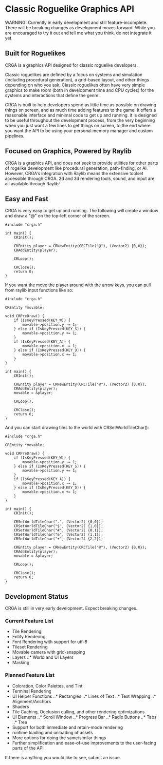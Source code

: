 # Classic Roguelike Graphics API

WARNING: Currently in early development and still feature-incomplete. There will be breaking changes as development moves forward. While you are encouraged to try it out and tell me what you think, do not integrate it yet.

## Built for Roguelikes
CRGA is a graphics API designed for classic roguelike developers.

Classic roguelikes are defined by a focus on systems and simulation (including procedural generation), a grid-based layout, and other things depending on who you ask. Classic roguelikes often have very simple graphics to make room (both in development time and CPU cycles) for the systems and interactions that define the genre.

CRGA is built to help developers spend as little time as possible on drawing things on screen, and as much time adding features to the game. It offers a reasonable interface and minimal code to get up and running. It is designed to be useful throughout the development process, from the very beginning when you just want a few lines to get things on screen, to the end where you want the API to be using your personal memory manager and custom pipelines.

## Focused on Graphics, Powered by Raylib
CRGA is a graphics API, and does not seek to provide utilities for other parts of rogelike development like procedural generation, path-finding, or AI. However, CRGA's integration with Raylib means the extensive toolset accessible through CRGA. 2d and 3d rendering tools, sound, and input are all available through Raylib!

## Easy and Fast
CRGA is very easy to get up and running. The following will create a window and draw a "@" on the top-left corner of the screen.

    #include "crga.h"

    int main() {
        CRInit();
    
        CREntity player = CRNewEntity(CRCTile("@"), (Vector2) {0,0}); 
        CRAddEntity(player);
    
        CRLoop();
    
        CRClose();
        return 0;
    }

If you want the move the player around with the arrow keys, you can pull from raylib input functions like so:

    #include "crga.h"

    CREntity *movable;
    
    void CRPreDraw() {
        if (IsKeyPressed(KEY_W)) {
            movable->position.y -= 1;
        } else if (IsKeyPressed(KEY_S)) {
            movable->position.y += 1;
        }
        if (IsKeyPressed(KEY_A)) {
            movable->position.x -= 1;
        } else if (IsKeyPressed(KEY_D)) {
            movable->position.x += 1;
        }
    }
    
    int main() {
        CRInit();
    
        CREntity player = CRNewEntity(CRCTile("@"), (Vector2) {0,0}); 
        CRAddEntity(player);
        movable = &player;
    
        CRLoop();
    
        CRClose();
        return 0;
    }

And you can start drawing tiles to the world with CRSetWorldTileChar():

    #include "crga.h"

    CREntity *movable;
    
    void CRPreDraw() {
        if (IsKeyPressed(KEY_W)) {
            movable->position.y -= 1;
        } else if (IsKeyPressed(KEY_S)) {
            movable->position.y += 1;
        }
        if (IsKeyPressed(KEY_A)) {
            movable->position.x -= 1;
        } else if (IsKeyPressed(KEY_D)) {
            movable->position.x += 1;
        }
    }
    
    int main() {
        CRInit();
    
        CRSetWorldTileChar(".", (Vector2) {0,0});
        CRSetWorldTileChar("$", (Vector2) {1,0});
        CRSetWorldTileChar("#", (Vector2) {0,1});
        CRSetWorldTileChar("&", (Vector2) {1,1});
        CRSetWorldTileChar("+", (Vector2) {2,2});

        CREntity player = CRNewEntity(CRCTile("@"), (Vector2) {0,0}); 
        CRAddEntity(player);
        movable = &player;
    
        CRLoop();
    
        CRClose();
        return 0;
    }

## Development Status

CRGA is still in very early development. Expect breaking changes.

### Current Feature List
* Tile Rendering
* Entity Rendering
* Font Rendering with support for utf-8
* Tileset Rendering
* Movable camera with grid-snapping
* Layers
..* World and UI Layers
* Masking

### Planned Feature List
* Coloration, Color Palettes, and Tint
* Terminal Rendering
* UI Helper Functions
..* Rectangles
..* Lines of Text
..* Text Wrapping
..* Alignment/Anchors
* Shaders
* Tile Caching, Occlusion culling, and other rendering optimizations
* UI Elements
..* Scroll Window
..* Progress Bar
..* Radio Buttons
..* Tabs
..* Tree
* Support for both immediate and retain-mode rendering
* runtime loading and unloading of assets
* More options for doing the same/similar things
* Further simplification and ease-of-use improvements to the user-facing parts of the API

If there is anything you would like to see, submit an issue.
